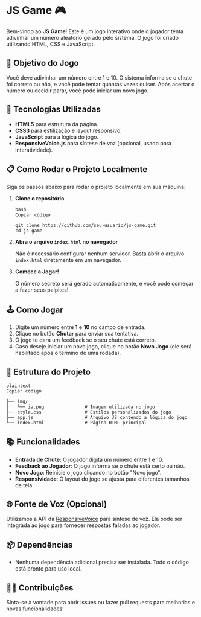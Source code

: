 # JS Game 🎮

Bem-vindo ao **JS Game**! Este é um jogo interativo onde o jogador tenta adivinhar um número aleatório gerado pelo sistema. O jogo foi criado utilizando HTML, CSS e JavaScript.

## 🎯 Objetivo do Jogo

Você deve adivinhar um número entre 1 e 10. O sistema informa se o chute foi correto ou não, e você pode tentar quantas vezes quiser. Após acertar o número ou decidir parar, você pode iniciar um novo jogo.

## 🚀 Tecnologias Utilizadas

-   **HTML5** para estrutura da página.
-   **CSS3** para estilização e layout responsivo.
-   **JavaScript** para a lógica do jogo.
-   **ResponsiveVoice.js** para síntese de voz (opcional, usado para interatividade).

## 📋 Como Rodar o Projeto Localmente

Siga os passos abaixo para rodar o projeto localmente em sua máquina:

1.  **Clone o repositório**
    
    ```         
    bash                                                                                 Copiar código
    
    git clone https://github.com/seu-usuario/js-game.git
    cd js-game 
    ```
2.  **Abra o arquivo `index.html` no navegador**
    
    Não é necessário configurar nenhum servidor. Basta abrir o arquivo `index.html` diretamente em um navegador.
    
3.  **Comece a Jogar!**
    
    O número secreto será gerado automaticamente, e você pode começar a fazer seus palpites!
    

## 🕹️ Como Jogar

1.  Digite um número entre **1** e **10** no campo de entrada.
2.  Clique no botão **Chutar** para enviar sua tentativa.
3.  O jogo te dará um feedback se o seu chute está correto.
4.  Caso deseje iniciar um novo jogo, clique no botão **Novo Jogo** (ele será habilitado após o término de uma rodada).

## 📄 Estrutura do Projeto




```
plaintext                                                                                 Copiar código

├── img/
│   └── ia.png               # Imagem utilizada no jogo
├── style.css                # Estilos personalizados do jogo
├── app.js                   # Arquivo JS contendo a lógica do jogo
└── index.html               # Página HTML principal
``` 

## 📚 Funcionalidades

-   **Entrada de Chute**: O jogador digita um número entre 1 e 10.
-   **Feedback ao Jogador**: O jogo informa se o chute está certo ou não.
-   **Novo Jogo**: Reinicie o jogo clicando no botão "Novo jogo".
-   **Responsividade**: O layout do jogo se ajusta para diferentes tamanhos de tela.

## 🌐 Fonte de Voz (Opcional)

Utilizamos a API da [ResponsiveVoice](https://responsivevoice.org/) para síntese de voz. Ela pode ser integrada ao jogo para fornecer respostas faladas ao jogador.

## 📦 Dependências

-   Nenhuma dependência adicional precisa ser instalada. Todo o código está pronto para uso local.

## 👩‍💻 Contribuições

Sinta-se à vontade para abrir issues ou fazer pull requests para melhorias e novas funcionalidades!
